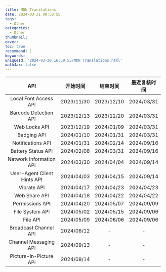 ```yaml
---
title: MDN Translations
date: 2024-03-31 00:50:55
tags:
  - Other
categories:
  - Other
thumbnail:
cover:
toc: true
recommend: 1
keywords:
uniqueId: '2024-03-30 16:50:55/MDN Translations.html'
mathJax: false
---
```


|             API             |    开始时间    |    结束时间    |   最近复核时间   |
|:---------------------------:|:----------:|:----------:|:----------:|
|    Local Font Access API    | 2023/11/30 | 2023/12/10 | 2024/03/31 |
|    Barcode Detection API    | 2023/12/13 | 2023/12/20 | 2024/03/31 |
|        Web Locks API        | 2023/12/19 | 2024/01/09 | 2024/03/31 |
|         Badging API         | 2024/01/10 | 2024/01/31 | 2024/03/31 |
|      Notifications API      | 2024/01/31 | 2024/02/14 | 2024/09/16 |
|     Battery Status API      | 2024/02/08 | 2024/03/31 | 2024/09/16 |
|   Network Information API   | 2024/03/30 | 2024/04/04 | 2024/09/14 |
| User-Agent Client Hints API | 2024/04/03 | 2024/04/15 | 2024/09/14 |
|         Vibrate API         | 2024/04/17 | 2024/04/23 | 2024/04/23 |
|        Web Share API        | 2024/04/18 | 2024/04/22 | 2024/04/22 |
|       Permissions API       | 2024/04/20 | 2024/05/07 | 2024/09/09 |
|       File System API       | 2024/05/02 | 2024/05/15 | 2024/09/06 |
|          File API           | 2024/05/09 | 2024/06/06 | 2024/09/06 |
|    Broadcast Channel API    | 2024/06/12 |     -      |     -      |
|    Channel Messaging API    | 2024/09/13 |     -      |     -      |
|    Picture-in-Picture API   | 2024/09/14 |     -      |     -      |
